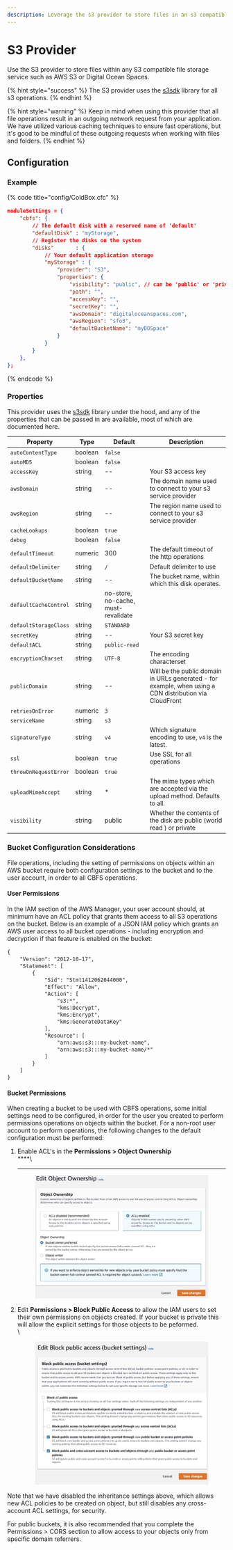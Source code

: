 ```yaml
---
description: Leverage the s3 provider to store files in an s3 compatible file-system.
---
```


# S3 Provider

Use the S3 provider to store files within any S3 compatible file storage service such as AWS S3 or Digital Ocean Spaces.

{% hint style="success" %}
The S3 provider uses the [s3sdk](https://forgebox.io/view/s3sdk) library for all s3 operations.
{% endhint %}

{% hint style="warning" %}
Keep in mind when using this provider that all file operations result in an outgoing network request from your application. We have utilized various caching techniques to ensure fast operations, but it's good to be mindful of these outgoing requests when working with files and folders.
{% endhint %}

## Configuration

### Example

{% code title="config/ColdBox.cfc" %}
```json
moduleSettings = {
	"cbfs": {
		// The default disk with a reserved name of 'default'
		"defaultDisk" : "myStorage",
		// Register the disks on the system
		"disks"       : {
			// Your default application storage
			"myStorage" : {
				"provider": "S3",
				"properties": {
					"visibility": "public", // can be 'public' or 'private'
					"path": "",
					"accessKey": "",
					"secretKey": "",
					"awsDomain": "digitaloceanspaces.com",
					"awsRegion": "sfo3",
					"defaultBucketName": "myDOSpace"
				}
			}
		}
	},
};
```
{% endcode %}

### Properties

This provider uses the [s3sdk](https://forgebox.io/view/s3sdk) library under the hood, and any of the properties that can be passed in are available, most of which are documented here.&#x20;

| Property              | Type    | Default                             | Description                                                                                             |
| --------------------- | ------- | ----------------------------------- | ------------------------------------------------------------------------------------------------------- |
| `autoContentType`     | boolean | `false`                             |                                                                                                         |
| `autoMD5`             | boolean | `false`                             |                                                                                                         |
| `accessKey`           | string  | --                                  | Your S3 access key                                                                                      |
| `awsDomain`           | string  | --                                  | The domain name used to connect to your s3 service provider                                             |
| `awsRegion`           | string  | --                                  | The region name used to connect to your s3 service provider                                             |
| `cacheLookups`        | boolean | `true`                              |                                                                                                         |
| `debug`               | boolean | `false`                             |                                                                                                         |
| `defaultTimeout`      | numeric | 300                                 | The default timeout of the http operations                                                              |
| `defaultDelimiter`    | string  | `/`                                 | Default delimiter to use                                                                                |
| `defaultBucketName`   | string  | --                                  | The bucket name, within which this disk operates.                                                       |
| `defaultCacheControl` | string  | no-store, no-cache, must-revalidate |                                                                                                         |
| `defaultStorageClass` | string  | `STANDARD`                          |                                                                                                         |
| `secretKey`           | string  | --                                  | Your S3 secret key                                                                                      |
| `defaultACL`          | string  | `public-read`                       |                                                                                                         |
| `encryptionCharset`   | string  | `UTF-8`                             | The encoding characterset                                                                               |
| `publicDomain`        | string  | --                                  | Will be the public domain in URLs generated - for example, when using a CDN distribution via CloudFront |
| `retriesOnError`      | numeric | `3`                                 |                                                                                                         |
| `serviceName`         | string  | `s3`                                |                                                                                                         |
| `signatureType`       | string  | `v4`                                | Which signature encoding to use, `v4` is the latest.                                                    |
| `ssl`                 | boolean | `true`                              | Use SSL for all operations                                                                              |
| `throwOnRequestError` | boolean | `true`                              |                                                                                                         |
| `uploadMimeAccept`    | string  | \*                                  | The mime types which are accepted via the upload method. Defaults to all.                               |
| `visibility`          | string  | public                              | Whether the contents of the disk are public (world read ) or private                                    |

### Bucket Configuration Considerations

File operations, including the setting of permissions on objects within an AWS bucket require both configuration settings to the bucket and to the user account, in order to all CBFS operations.

#### User Permissions

In the IAM section of the AWS Manager, your user account should, at minimum have an ACL policy that grants them access to all S3 operations on the bucket.  Below is an example of a JSON IAM policy which grants an AWS user access to all bucket operations - including encryption and decryption if that feature is enabled on the bucket:

```
{
    "Version": "2012-10-17",
    "Statement": [
        {
            "Sid": "Stmt1412062044000",
            "Effect": "Allow",
            "Action": [
                "s3:*",
                "kms:Decrypt",
                "kms:Encrypt",
                "kms:GenerateDataKey"
            ],
            "Resource": [
                "arn:aws:s3:::my-bucket-name",
                "arn:aws:s3:::my-bucket-name/*"
            ]
        }
    ]
}
```

#### Bucket Permissions

When creating a bucket to be used with CBFS operations, some initial settings need to be configured, in order for the user you created to perform permissions operations on objects within the bucket.  For a non-root user account to perform operations, the following changes to the default configuration must be performed:

1.  Enable ACL's in the **Permissions > Object Ownership**\
    ****\
    ****

    <figure><img src="../../.gitbook/assets/AWS-Bucket-Ownership-Settings.jpg" alt=""><figcaption></figcaption></figure>
2.  Edit **Permissions > Block Public Access** to allow the IAM users to set their own permissions on objects created. If your bucket is private this will allow the explicit settings for those objects to be peformed.\
    \


    <figure><img src="../../.gitbook/assets/AWS-Public-Access-Settings.jpg" alt=""><figcaption></figcaption></figure>

Note that we have disabled the inheritance settings above, which allows new ACL policies to be created on object, but still disables any cross-account ACL settings, for security.

For public buckets, it is also recommended that you complete the Permissions > CORS section to allow access to your objects only from specific domain referrers.
